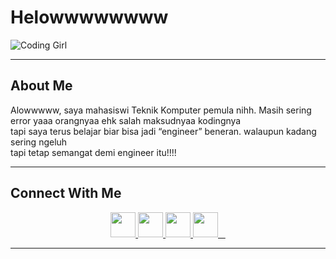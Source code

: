 # Helowwwwwwww
![Coding Girl](https://i.gifer.com/VAHF.gif)

---

## About Me
Alowwwww, saya mahasiswi Teknik Komputer pemula nihh. Masih sering error yaaa orangnyaa ehk salah maksudnyaa kodingnya <br> 
tapi saya terus belajar biar bisa jadi “engineer” beneran. walaupun kadang sering ngeluh<br>
tapi tetap semangat demi engineer itu!!!!

---
## Connect With Me
<p align="center">
  <a href=https://www.linkedin.com/in/nur-karmila-agustina-tekom-e-2b5339382/?trk>
    <img src="https://skillicons.dev/icons?i=linkedin" height="40"/>
  </a>
  <a href=https://www.instagram.com/miillmillll?igsh=bW9wMnpxeXBxMTlp&utm_source=qr>
    <img src="https://skillicons.dev/icons?i=instagram" height="40"/>
  </a>
  <a href=https://github.com/miillmiill>
    <img src="https://skillicons.dev/icons?i=github" height="40"/>
  </a>
  <a href=www.tiktok.com/@millmiil>
    <img src="https://cdn.jsdelivr.net/gh/simple-icons/simple-icons/icons/tiktok.svg" height="40" width="40"/>
  </a>
</p>

---
